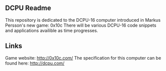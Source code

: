 ## DCPU Readme
This repository is dedicated to the DCPU-16 computer introduced in Markus Persson's new game: 0x10c
There will be various DCPU-16 code snippets and applications availible as time progresses.


## Links
Game website: http://0x10c.com/
The specification for this computer can be found here: http://dcpu.com/
